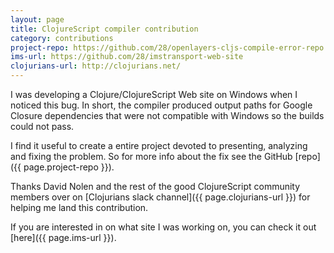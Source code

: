 ```yaml
---
layout: page
title: ClojureScript compiler contribution
category: contributions
project-repo: https://github.com/28/openlayers-cljs-compile-error-repo
ims-url: https://github.com/28/imstransport-web-site
clojurians-url: http://clojurians.net/
---
```


I was developing a Clojure/ClojureScript Web site on Windows when I noticed this
bug. In short, the compiler produced output paths for Google Closure
dependencies that were not compatible with Windows so the builds could not pass.

I find it useful to create a entire project devoted to presenting, analyzing and
fixing the problem. So for more info about the fix see the GitHub [repo]({{ page.project-repo }}).

Thanks David Nolen and the rest of the good ClojureScript community members
over on [Clojurians slack channel]({{ page.clojurians-url }}) for helping me land this
contribution.

If you are interested in on what site I was working on, you can check it out [here]({{ page.ims-url }}).
